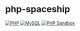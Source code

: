 # php-spaceship
[![PHP](https://img.shields.io/badge/PHP-≤%207.x-4e629a.svg?logo=php)](https://mariadb.org/)
[![MySQL](https://img.shields.io/badge/MySQL-≤%205.x-blue.svg?logo=mysql)](https://mariadb.org/)
[![PHP Sandbox](https://img.shields.io/badge/PHP%20Sandbox-11.2.2-4e629a.svg?logo=php)](https://onlinephp.io/)
